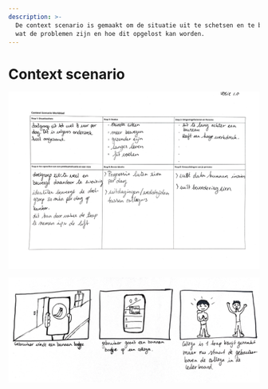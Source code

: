 ```yaml
---
description: >-
  De context scenario is gemaakt om de situatie uit te schetsen en te begrijpen
  wat de problemen zijn en hoe dit opgelost kan worden.
---
```


# Context scenario

![Afbeelding 44](../.gitbook/assets/context-scenario-1.0.png)

![Afbeelding 45](../.gitbook/assets/scannable-document-on-8-apr-2019-at-11_10_55.png)

